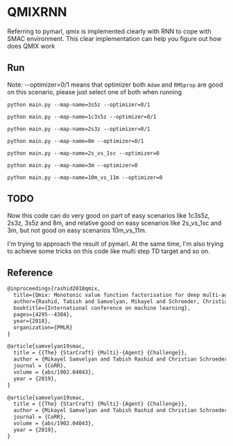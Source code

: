 # QMIXRNN
Referring to pymarl, qmix is implemented clearly with RNN to cope with SMAC environment.
This clear implementation can help you figure out how does QMIX work  

## Run
Note: --optimizer=0/1 means that optimizer both `Adam` and `RMSprop` are good on this scenario, please just select one of both when running
```shell
python main.py --map-name=3s5z --optimizer=0/1
```
```shell
python main.py --map-name=1c3s5z --optimizer=0/1
```
```shell
python main.py --map-name=2s3z --optimizer=0/1
```
```shell
python main.py --map-name=8m --optimizer=0/1
```
```shell
python main.py --map-name=2s_vs_1sc --optimizer=0
```
```shell
python main.py --map-name=3m --optimizer=0
```
```shell
python main.py --map-name=10m_vs_11m --optimizer=0
```

## TODO
Now this code can do very good on part of easy scenarios like 1c3s5z, 2s3z, 3s5z and 8m, 
and relative good on easy scenarios like 2s_vs_1sc and 3m,
but not good on easy scenarios 10m_vs_11m.

I'm trying to approach the result of pymarl. At the same time, I'm also trying to achieve some tricks on this code like multi step TD target and so on. 

## Reference
```tex
@inproceedings{rashid2018qmix,
  title={Qmix: Monotonic value function factorisation for deep multi-agent reinforcement learning},
  author={Rashid, Tabish and Samvelyan, Mikayel and Schroeder, Christian and Farquhar, Gregory and Foerster, Jakob and Whiteson, Shimon},
  booktitle={International conference on machine learning},
  pages={4295--4304},
  year={2018},
  organization={PMLR}
}
```
```tex
@article{samvelyan19smac,
  title = {{The} {StarCraft} {Multi}-{Agent} {Challenge}},
  author = {Mikayel Samvelyan and Tabish Rashid and Christian Schroeder de Witt and Gregory Farquhar and Nantas Nardelli and Tim G. J. Rudner and Chia-Man Hung and Philiph H. S. Torr and Jakob Foerster and Shimon Whiteson},
  journal = {CoRR},
  volume = {abs/1902.04043},
  year = {2019},
}
```
```tex
@article{samvelyan19smac,
  title = {{The} {StarCraft} {Multi}-{Agent} {Challenge}},
  author = {Mikayel Samvelyan and Tabish Rashid and Christian Schroeder de Witt and Gregory Farquhar and Nantas Nardelli and Tim G. J. Rudner and Chia-Man Hung and Philiph H. S. Torr and Jakob Foerster and Shimon Whiteson},
  journal = {CoRR},
  volume = {abs/1902.04043},
  year = {2019},
}
```